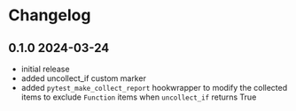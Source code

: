 # Changelog

## 0.1.0 2024-03-24
- initial release
- added uncollect_if custom marker
- added `pytest_make_collect_report` hookwrapper to modify the collected items to exclude `Function` items when `uncollect_if` returns True
